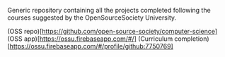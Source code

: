 Generic repository containing all the projects completed following the courses suggested by the OpenSourceSociety University.

(OSS repo)[https://github.com/open-source-society/computer-science]
(OSS app)[https://ossu.firebaseapp.com/#/]
(Curriculum completion)[https://ossu.firebaseapp.com/#/profile/github:7750769]